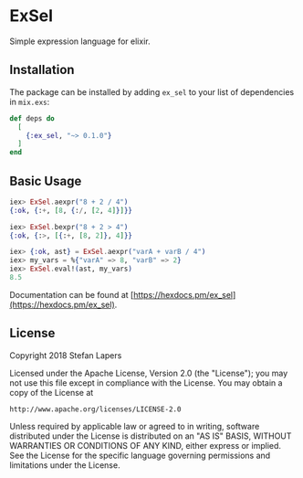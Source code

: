 # ExSel

Simple expression language for elixir.

## Installation

The package can be installed by adding `ex_sel` to your list of dependencies in `mix.exs`:

```elixir
def deps do
  [
    {:ex_sel, "~> 0.1.0"}
  ]
end
```

## Basic Usage

``` elixir
iex> ExSel.aexpr("8 + 2 / 4")
{:ok, {:+, [8, {:/, [2, 4]}]}}

iex> ExSel.bexpr("8 + 2 > 4")
{:ok, {:>, [{:+, [8, 2]}, 4]}}

iex> {:ok, ast} = ExSel.aexpr("varA + varB / 4")
iex> my_vars = %{"varA" => 8, "varB" => 2}
iex> ExSel.eval!(ast, my_vars)
8.5
```

Documentation can be found at [https://hexdocs.pm/ex_sel](https://hexdocs.pm/ex_sel).

## License

Copyright 2018 Stefan Lapers

Licensed under the Apache License, Version 2.0 (the "License");
you may not use this file except in compliance with the License.
You may obtain a copy of the License at

    http://www.apache.org/licenses/LICENSE-2.0

Unless required by applicable law or agreed to in writing, software
distributed under the License is distributed on an "AS IS" BASIS,
WITHOUT WARRANTIES OR CONDITIONS OF ANY KIND, either express or implied.
See the License for the specific language governing permissions and
limitations under the License.
